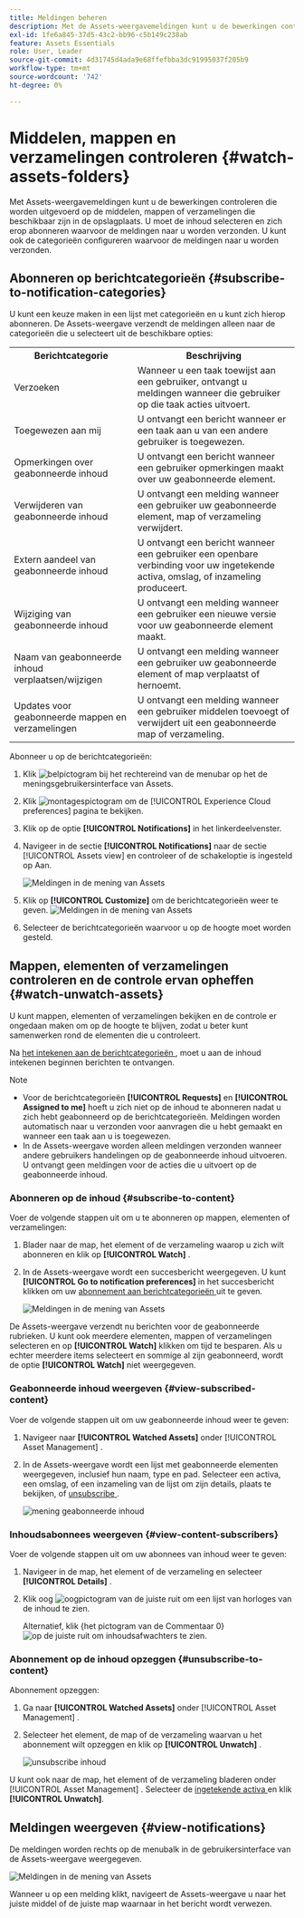 ```yaml
---
title: Meldingen beheren
description: Met de Assets-weergavemeldingen kunt u de bewerkingen controleren die worden uitgevoerd op de middelen of mappen die beschikbaar zijn in de opslagplaats.
exl-id: 1fe6a845-37d5-43c2-bb96-c5b149c238ab
feature: Assets Essentials
role: User, Leader
source-git-commit: 4d31745d4ada9e68ffefbba3dc91995037f205b9
workflow-type: tm+mt
source-wordcount: '742'
ht-degree: 0%

---
```


# Middelen, mappen en verzamelingen controleren {#watch-assets-folders}

Met Assets-weergavemeldingen kunt u de bewerkingen controleren die worden uitgevoerd op de middelen, mappen of verzamelingen die beschikbaar zijn in de opslagplaats. U moet de inhoud selecteren en zich erop abonneren waarvoor de meldingen naar u worden verzonden. U kunt ook de categorieën configureren waarvoor de meldingen naar u worden verzonden.

## Abonneren op berichtcategorieën {#subscribe-to-notification-categories}

U kunt een keuze maken in een lijst met categorieën en u kunt zich hierop abonneren. De Assets-weergave verzendt de meldingen alleen naar de categorieën die u selecteert uit de beschikbare opties:

<table>
    <tbody>
     <tr>
      <th><strong>Berichtcategorie</strong></th>
      <th><strong>Beschrijving</strong></th>
     </tr>
     <tr>
      <td>Verzoeken</td>
      <td>Wanneer u een taak toewijst aan een gebruiker, ontvangt u meldingen wanneer die gebruiker op die taak acties uitvoert.</td>
     </tr>
     <tr>
      <td>Toegewezen aan mij</td>
      <td>U ontvangt een bericht wanneer er een taak aan u van een andere gebruiker is toegewezen.</td>
     </tr>
     <tr>
      <td>Opmerkingen over geabonneerde inhoud</td>
      <td>U ontvangt een bericht wanneer een gebruiker opmerkingen maakt over uw geabonneerde element.</td>
     </tr>
     <tr>
      <td>Verwijderen van geabonneerde inhoud</td>
      <td>U ontvangt een melding wanneer een gebruiker uw geabonneerde element, map of verzameling verwijdert.</td>
     </tr>
     <tr>
      <td>Extern aandeel van geabonneerde inhoud</td>
      <td>U ontvangt een bericht wanneer een gebruiker een openbare verbinding voor uw ingetekende activa, omslag, of inzameling produceert.</td>
     </tr>
     <tr>
      <td>Wijziging van geabonneerde inhoud</td>
      <td>U ontvangt een melding wanneer een gebruiker een nieuwe versie voor uw geabonneerde element maakt.</td>
     </tr>
     <tr>
      <td>Naam van geabonneerde inhoud verplaatsen/wijzigen</td>
      <td>U ontvangt een melding wanneer een gebruiker uw geabonneerde element of map verplaatst of hernoemt.</td>
     </tr>
     <tr>
      <td>Updates voor geabonneerde mappen en verzamelingen</td>
      <td>U ontvangt een melding wanneer een gebruiker middelen toevoegt of verwijdert uit een geabonneerde map of verzameling.</td>
     </tr>    
    </tbody>
   </table>

Abonneer u op de berichtcategorieën:

1. Klik ![ belpictogram ](assets/bell-icon.svg) bij het rechtereind van de menubar op het de meningsgebruikersinterface van Assets.

1. Klik ![ montagespictogram ](assets/settings-icon.svg) om de [!UICONTROL Experience Cloud preferences] pagina te bekijken.

1. Klik op de optie **[!UICONTROL Notifications]** in het linkerdeelvenster.

1. Navigeer in de sectie **[!UICONTROL Notifications]** naar de sectie [!UICONTROL Assets view] en controleer of de schakeloptie is ingesteld op Aan.

   ![ Meldingen in de mening van Assets ](assets/enable-notifications.png)

1. Klik op **[!UICONTROL Customize]** om de berichtcategorieën weer te geven.
   ![ Meldingen in de mening van Assets ](assets/enable-notification-categories.png)

1. Selecteer de berichtcategorieën waarvoor u op de hoogte moet worden gesteld.

## Mappen, elementen of verzamelingen controleren en de controle ervan opheffen {#watch-unwatch-assets}

U kunt mappen, elementen of verzamelingen bekijken en de controle er ongedaan maken om op de hoogte te blijven, zodat u beter kunt samenwerken rond de elementen die u controleert.

Na [ het intekenen aan de berichtcategorieën ](#subscribe-to-notification-categories), moet u aan de inhoud intekenen beginnen berichten te ontvangen.

>[!NOTE]
>
>* Voor de berichtcategorieën **[!UICONTROL Requests]** en **[!UICONTROL Assigned to me]** hoeft u zich niet op de inhoud te abonneren nadat u zich hebt geabonneerd op de berichtcategorieën. Meldingen worden automatisch naar u verzonden voor aanvragen die u hebt gemaakt en wanneer een taak aan u is toegewezen.
>* In de Assets-weergave worden alleen meldingen verzonden wanneer andere gebruikers handelingen op de geabonneerde inhoud uitvoeren. U ontvangt geen meldingen voor de acties die u uitvoert op de geabonneerde inhoud.

### Abonneren op de inhoud {#subscribe-to-content}

Voer de volgende stappen uit om u te abonneren op mappen, elementen of verzamelingen:

1. Blader naar de map, het element of de verzameling waarop u zich wilt abonneren en klik op **[!UICONTROL Watch]** .

1. In de Assets-weergave wordt een succesbericht weergegeven. U kunt **[!UICONTROL Go to notification preferences]** in het succesbericht klikken om uw [ abonnement aan berichtcategorieën ](#subscribe-to-notification-categories) uit te geven.

   ![ Meldingen in de mening van Assets ](assets/watch-assets.png)

De Assets-weergave verzendt nu berichten voor de geabonneerde rubrieken. U kunt ook meerdere elementen, mappen of verzamelingen selecteren en op **[!UICONTROL Watch]** klikken om tijd te besparen. Als u echter meerdere items selecteert en sommige al zijn geabonneerd, wordt de optie **[!UICONTROL Watch]** niet weergegeven.

### Geabonneerde inhoud weergeven {#view-subscribed-content}

Voer de volgende stappen uit om uw geabonneerde inhoud weer te geven:

1. Navigeer naar **[!UICONTROL Watched Assets]** onder [!UICONTROL Asset Management] .

1. In de Assets-weergave wordt een lijst met geabonneerde elementen weergegeven, inclusief hun naam, type en pad. Selecteer een activa, een omslag, of een inzameling van de lijst om zijn details, plaats te bekijken, of [ unsubscribe ](#unsubscribe-to-content).

   ![ mening geabonneerde inhoud ](assets/view-watched-assets.png)

### Inhoudsabonnees weergeven {#view-content-subscribers}

Voer de volgende stappen uit om uw abonnees van inhoud weer te geven:

1. Navigeer in de map, het element of de verzameling en selecteer **[!UICONTROL Details]** .

1. Klik oog ![ oogpictogram ](assets/do-not-localize/eye-icon.png) van de juiste ruit om een lijst van horloges van de inhoud te zien.

   Alternatief, klik {het pictogram van de Commentaar 0} ![ op de juiste ruit om inhoudsafwachters te zien.](assets/do-not-localize/comment-icon.svg)

### Abonnement op de inhoud opzeggen {#unsubscribe-to-content}

Abonnement opzeggen:

1. Ga naar **[!UICONTROL Watched Assets]** onder [!UICONTROL Asset Management] .

1. Selecteer het element, de map of de verzameling waarvan u het abonnement wilt opzeggen en klik op **[!UICONTROL Unwatch]** .

   ![ unsubscribe inhoud ](assets/unsubscribe-assets.png)

U kunt ook naar de map, het element of de verzameling bladeren onder [!UICONTROL Asset Management] . Selecteer de [ ingetekende activa ](#subscribe-to-content) en klik **[!UICONTROL Unwatch]**.

## Meldingen weergeven {#view-notifications}

De meldingen worden rechts op de menubalk in de gebruikersinterface van de Assets-weergave weergegeven.

![ Meldingen in de mening van Assets ](assets/notifications-assets-essentials.png)

Wanneer u op een melding klikt, navigeert de Assets-weergave u naar het juiste middel of de juiste map waarnaar in het bericht wordt verwezen.
